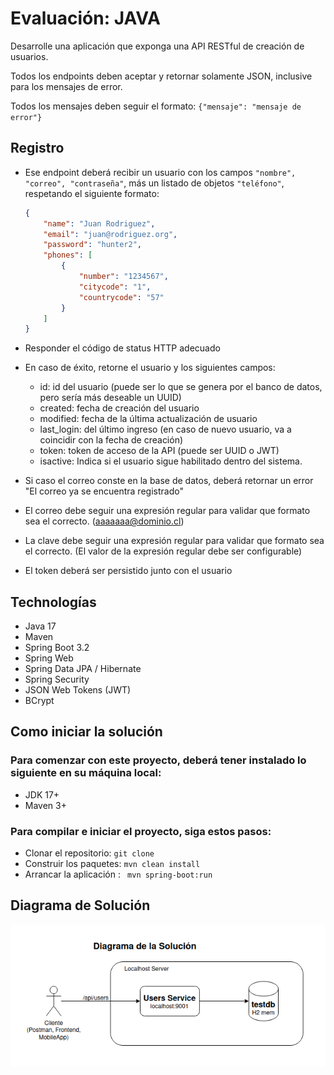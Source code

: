 # Evaluación: JAVA
Desarrolle una aplicación que exponga una API RESTful de creación de usuarios.

Todos los endpoints deben aceptar y retornar solamente JSON, inclusive para los mensajes de error.

Todos los mensajes deben seguir el formato: ``` {"mensaje": "mensaje de error"} ```

## Registro
* Ese endpoint deberá recibir un usuario con los campos ```"nombre", "correo", "contraseña"```, más un listado de objetos ```"teléfono"```, respetando el siguiente formato:

    ```json
    {
        "name": "Juan Rodriguez",
        "email": "juan@rodriguez.org",
        "password": "hunter2",
        "phones": [
            {
                "number": "1234567",
                "citycode": "1",
                "countrycode": "57"
            }
        ]
    } 
    ```
* Responder el código de status HTTP adecuado
* En caso de éxito, retorne el usuario y los siguientes campos:
    - id: id del usuario (puede ser lo que se genera por el banco de datos, pero sería más deseable un UUID)
    - created: fecha de creación del usuario
    - modified: fecha de la última actualización de usuario
    - last_login: del último ingreso (en caso de nuevo usuario, va a coincidir con la fecha de creación)
    - token: token de acceso de la API (puede ser UUID o JWT)
    - isactive: Indica si el usuario sigue habilitado dentro del sistema.
*  Si caso el correo conste en la base de datos, deberá retornar un error "El correo ya se encuentra registrado"
* El correo debe seguir una expresión regular para validar que formato sea el correcto. (aaaaaaa@dominio.cl)
* La clave debe seguir una expresión regular para validar que formato sea el correcto. (El
  valor de la expresión regular debe ser configurable)
* El token deberá ser persistido junto con el usuario

## Technologías
* Java 17
* Maven
* Spring Boot 3.2
* Spring Web
* Spring Data JPA / Hibernate
* Spring Security
* JSON Web Tokens (JWT)
* BCrypt

## Como iniciar la solución
### Para comenzar con este proyecto, deberá tener instalado lo siguiente en su máquina local:

* JDK 17+
* Maven 3+

### Para compilar e iniciar el proyecto, siga estos pasos:

* Clonar el repositorio: `git clone `
* Construir los paquetes: `mvn clean install`
* Arrancar la aplicación : ` mvn spring-boot:run`


## Diagrama de Solución

![Diagrama de Solución](diagrama.png)
